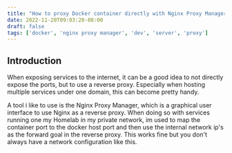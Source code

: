 ```yaml
---
title: "How to proxy Docker container directly with Nginx Proxy Manager"
date: 2022-11-20T09:03:20-08:00
draft: false
tags: ['docker', 'nginx proxy manager', 'dev', 'server', 'proxy']
---
```

## Introduction

When exposing services to the internet, it can be a good idea to not directly expose the ports, but to use a reverse proxy. Especially when hosting multiple services under one domain, this can become pretty handy. 

A tool i like to use is the Nginx Proxy Manager, which is a graphical user interface to use Nginx as a reverse proxy. When doing so with services running one my Homelab in my private network, im used to map the container port to the docker host port and then use the internal network ip's as the forward goal in the reverse proxy. This works fine but you don't always have a network configuration like this.
